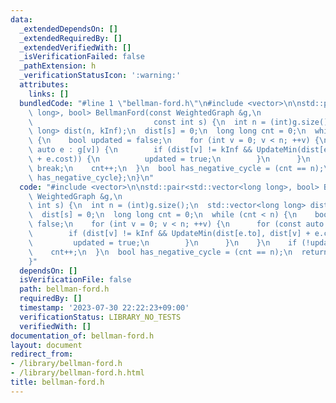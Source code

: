 ```yaml
---
data:
  _extendedDependsOn: []
  _extendedRequiredBy: []
  _extendedVerifiedWith: []
  _isVerificationFailed: false
  _pathExtension: h
  _verificationStatusIcon: ':warning:'
  attributes:
    links: []
  bundledCode: "#line 1 \"bellman-ford.h\"\n#include <vector>\n\nstd::pair<std::vector<long\
    \ long>, bool> BellmanFord(const WeightedGraph &g,\n                         \
    \                           const int s) {\n  int n = (int)g.size();\n  std::vector<long\
    \ long> dist(n, kInf);\n  dist[s] = 0;\n  long long cnt = 0;\n  while (cnt < n)\
    \ {\n    bool updated = false;\n    for (int v = 0; v < n; ++v) {\n      for (const\
    \ auto e : g[v]) {\n        if (dist[v] != kInf && UpdateMin(dist[e.to], dist[v]\
    \ + e.cost)) {\n          updated = true;\n        }\n      }\n    }\n    if (!updated)\
    \ break;\n    cnt++;\n  }\n  bool has_negative_cycle = (cnt == n);\n  return {dist,\
    \ has_negative_cycle};\n}\n"
  code: "#include <vector>\n\nstd::pair<std::vector<long long>, bool> BellmanFord(const\
    \ WeightedGraph &g,\n                                                    const\
    \ int s) {\n  int n = (int)g.size();\n  std::vector<long long> dist(n, kInf);\n\
    \  dist[s] = 0;\n  long long cnt = 0;\n  while (cnt < n) {\n    bool updated =\
    \ false;\n    for (int v = 0; v < n; ++v) {\n      for (const auto e : g[v]) {\n\
    \        if (dist[v] != kInf && UpdateMin(dist[e.to], dist[v] + e.cost)) {\n \
    \         updated = true;\n        }\n      }\n    }\n    if (!updated) break;\n\
    \    cnt++;\n  }\n  bool has_negative_cycle = (cnt == n);\n  return {dist, has_negative_cycle};\n\
    }"
  dependsOn: []
  isVerificationFile: false
  path: bellman-ford.h
  requiredBy: []
  timestamp: '2023-07-30 22:22:23+09:00'
  verificationStatus: LIBRARY_NO_TESTS
  verifiedWith: []
documentation_of: bellman-ford.h
layout: document
redirect_from:
- /library/bellman-ford.h
- /library/bellman-ford.h.html
title: bellman-ford.h
---
```


